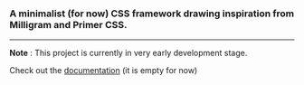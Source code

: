 ### A minimalist (for now) CSS framework drawing inspiration from Milligram and Primer CSS.

-----------------------------------------------------------------------------

**Note** : This project is currently in very early development stage.

Check out the [documentation](https://github.com/KingOfDireWolves/Bubblegum/wiki) (it is empty for now)
